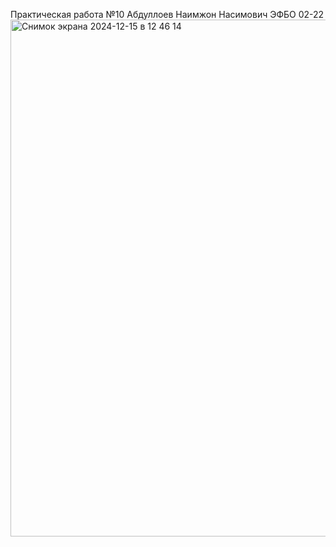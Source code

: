 Практическая работа №10 Абдуллоев Наимжон Насимович ЭФБО 02-22
<img width="827" alt="Снимок экрана 2024-12-15 в 12 46 14" src="https://github.com/user-attachments/assets/7f98429f-2a96-42f7-840d-92bc3322753d" />
